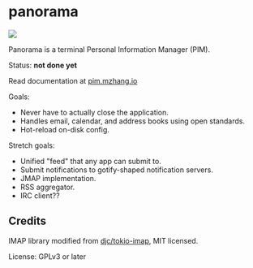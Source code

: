 panorama
========

[![](https://tokei.rs/b1/github/iptq/panorama?category=code)](https://github.com/XAMPPRocky/tokei)

Panorama is a terminal Personal Information Manager (PIM).

Status: **not done yet**

Read documentation at [pim.mzhang.io][1]

Goals:

- Never have to actually close the application.
- Handles email, calendar, and address books using open standards.
- Hot-reload on-disk config.

Stretch goals:
- Unified "feed" that any app can submit to.
- Submit notifications to gotify-shaped notification servers.
- JMAP implementation.
- RSS aggregator.
- IRC client??

Credits
-------

IMAP library modified from [djc/tokio-imap][2], MIT licensed.

License: GPLv3 or later

[1]: https://pim.mzhang.io
[2]: https://github.com/djc/tokio-imap
